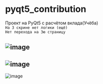 # pyqt5_contribution
Проект на PyQt5 с расчётом вклада(Учёба)  
`На 3 скрине нет логики (ещё)`  
`Нет перехода на 3ю страницу`

![image](https://user-images.githubusercontent.com/40400854/169982580-09d47ef7-20f3-4adf-bec8-b5310c92cadb.png)  
---  
![image](https://user-images.githubusercontent.com/40400854/170026170-b7436972-a975-499e-8801-8a3f26914113.png)  
---  
![image](https://user-images.githubusercontent.com/40400854/170029456-0f9fcb87-1496-4e91-b9c0-898f019fa5a8.png)

